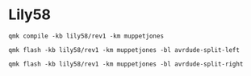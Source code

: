 # Lily58

```shell
qmk compile -kb lily58/rev1 -km muppetjones
```

```
qmk flash -kb lily58/rev1 -km muppetjones -bl avrdude-split-left
```

```
qmk flash -kb lily58/rev1 -km muppetjones -bl avrdude-split-right
```
